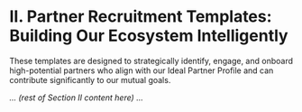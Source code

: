 # II. Partner Recruitment Templates: Building Our Ecosystem Intelligently

These templates are designed to strategically identify, engage, and onboard high-potential partners who align with our Ideal Partner Profile and can contribute significantly to our mutual goals.

*... (rest of Section II content here) ...* 
